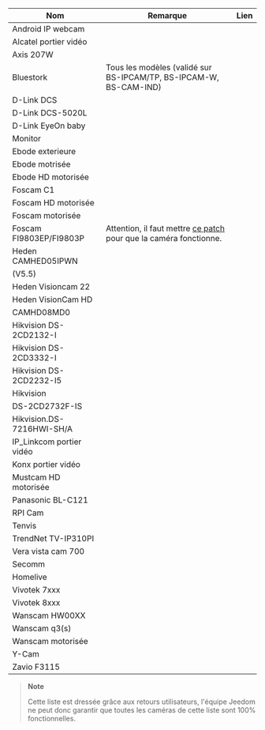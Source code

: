 | Nom                     | Remarque                | Lien                     |
|-------------------------|-------------------------|--------------------------|
| Android IP webcam       |                         |                          |
| Alcatel portier vidéo   |                         |                          |
| Axis 207W               |                         |                          |
| Bluestork               | Tous les modèles (validé sur BS-IPCAM/TP, BS-IPCAM-W, BS-CAM-IND) |                          |
| D-Link DCS              |                         |                          |
| D-Link DCS-5020L        |                         |                          |
| D-Link EyeOn baby       |                         |                          |
| Monitor                 |                         |                          |
| Ebode exterieure        |                         |                          |
| Ebode motrisée          |                         |                          |
| Ebode HD motorisée      |                         |                          |
| Foscam C1               |                         |                          |
| Foscam HD motorisée     |                         |                          |
| Foscam motorisée        |                         |                          |
| Foscam FI9803EP/FI9803P | Attention, il faut mettre [ce patch](:https://drive.google.com/file/d/0B9gdDNCtvjAITEs0UjduRV9zSG8/view?usp=sharing) pour que la caméra fonctionne.
| Heden CAMHED05IPWN      |                         |                          |
| (V5.5)                  |                         |                          |
| Heden Visioncam 22      |                         |                          |
| Heden VisionCam HD      |                         |                          |
| CAMHD08MD0              |                         |                          |
| Hikvision DS-2CD2132-I  |                         |                          |
| Hikvision DS-2CD3332-I  |                         |                          |
| Hikvision DS-2CD2232-I5 |                         |                          |
| Hikvision               |                         |                          |
| DS-2CD2732F-IS          |                         |                          |
| Hikvision.DS-7216HWI-SH/A |                         |                          |
| IP\_Linkcom portier vidéo |                         |                          |
| Konx portier vidéo      |                         |                          |
| Mustcam HD motorisée    |                         |                          |
| Panasonic BL-C121       |                         |                          |
| RPI Cam                 |                         |                          |
| Tenvis                  |                         |                          |
| TrendNet TV-IP310PI     |                         |                          |
| Vera vista cam 700      |                         |                          |
| Secomm                  |                         |                          |
| Homelive                |                         |                          |
| Vivotek 7xxx            |                         |                          |
| Vivotek 8xxx            |                         |                          |
| Wanscam HW00XX          |                         |                          |
| Wanscam q3(s)           |                         |                          |
| Wanscam motorisée       |                         |                          |
| Y-Cam                   |                         |                          |
| Zavio F3115             |                         |                          |

> **Note**
>
> Cette liste est dressée grâce aux retours utilisateurs, l'équipe
> Jeedom ne peut donc garantir que toutes les caméras de cette liste
> sont 100% fonctionnelles.
